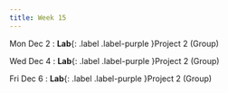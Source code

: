 ```yaml
---
title: Week 15
---
```


Mon Dec 2
: **Lab**{: .label .label-purple }Project 2 (Group)

Wed Dec 4
: **Lab**{: .label .label-purple }Project 2 (Group)

Fri Dec 6
: **Lab**{: .label .label-purple }Project 2 (Group)
